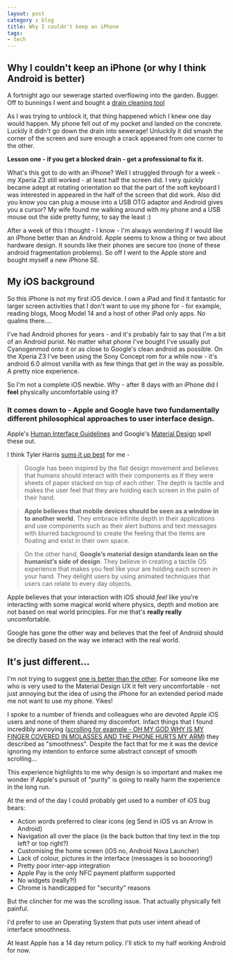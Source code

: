 ```yaml
---
layout: post
category : blog
title: Why I couldn't keep an iPhone
tags: 
- tech
---
```


## Why I couldn't keep an iPhone (or why I think Android is better)

A fortnight ago our sewerage started overflowing into the garden. Bugger. Off to bunnings I went and bought a [drain cleaning tool](https://www.bunnings.com.au/kinetic-6mm-x-4m-gun-type-drain-cleaning-tool_p4900026)

As I was trying to unblock it, that thing happened which I knew one day would happen. My phone fell out of my pocket and 
landed on the concrete. Luckily it didn't go down the drain into sewerage! Unluckily it did smash the corner of the screen and sure enough 
a crack appeared from one corner to the other.

**Lesson one - if you get a blocked drain - get a professional to fix it.**

What's this got to do with an iPhone? Well I struggled through for a week - my Xperia Z3 still worked - at least half the screen did. 
I very quickly became adept at rotating orientation so that the part of the soft keyboard I was interested in appeared in the half of the
screen that did work. Also did you know you can plug a mouse into a USB OTG adaptor and Android gives you a cursor? My wife found me walking 
around with my phone and a USB mouse out the side pretty funny, to say the least :)

After a week of this I thought - I know - I'm always wondering if I would like an iPhone better than an Android. Apple seems to know a thing
or two about hardware design. It sounds like their phones are secure too (none of these android fragmentation problems). So off I went to the
Apple store and bought myself a new iPhone SE.

## My iOS background

So this iPhone is not my first iOS device. I own a iPad and find it fantastic for larger screen activities that I don't want to use my 
phone for - for example, reading blogs, Moog Model 14 and a host of other iPad only apps. No qualms there....

I've had Android phones for years - and it's probably fair to say that I'm a bit of an Android purist. No matter what phone I've bought 
I've usually put Cyanogenmod onto it or as close to Google's clean android as possible. On the Xperia Z3 I've been using the Sony Concept rom
for a while now - it's android 6.0 almost vanilla with as few things that get in the way as possible. A pretty nice experience.

So I'm not a complete iOS newbie. Why - after 8 days with an iPhone did I **feel** physically uncomfortable using it?

### It comes down to - Apple and Google have two fundamentally different philosophical approaches to user interface design.

Apple's [Human Interface Guidelines](https://developer.apple.com/ios/human-interface-guidelines/) and Google's [Material Design](https://material.google.com/) spell these out.

I think Tyler Harris [sums it up best](http://ux.nectardesign.com/2016/02/3-differences/) for me - 

  > Google has been inspired by the flat design movement and believes that humans should interact with their components 
    as if they were sheets of paper stacked on top of each other. The depth is tactile and makes the user feel that they 
    are holding each screen in the palm of their hand. 
  
  > **Apple believes that mobile devices should be seen as a window in to another world**. They embrace infinite depth in their 
    applications and use components such as their alert buttons and text messages with blurred background to create the feeling
    that the items are floating and exist in their own space. 
    
  > On the other hand, **Google’s material design standards lean on the humanist’s side of design**. They 
    believe in creating a tactile OS experience that makes you feel like your are holding each screen 
    in your hand. They delight users by using animated techniques that users can relate to every day objects.

Apple believes that your interaction with iOS should *feel* like you're interacting with some magical world where physics, depth and 
motion are not based on real world principles. For me that's **really really** uncomfortable.

Google has gone the other way and believes that the feel of Android should be directly based on the way we interact with the real world.

## It's just different... 

I'm not trying to suggest [one is better than the other](https://www.youtube.com/watch?v=uVTrazT99Ps). For someone like me who is very used to the Material Design UX it felt very
uncomfortable - not just annoying but the idea of using the iPhone for an extended period made me not want to use my phone. Yikes!

I spoke to a number of friends and colleagues who are devoted Apple iOS users and none of them shared my discomfort. Infact things that
I found incredibly annoying ([scrolling for example - OH MY GOD WHY IS MY FINGER COVERED IN MOLASSES AND THE PHONE HURTS MY ARM](https://www.youtube.com/watch?v=LY-KuPhC0Y0))
they described as "smoothness". Despite the fact that for me it was the device ignoring my intention to enforce some abstract concept
of smooth scrolling...

This experience highlights to me why design is so important and makes me wonder if Apple's pursuit of "purity" is going to really
harm the experience in the long run.

At the end of the day I could probably get used to a number of iOS bug bears:

* Action words preferred to clear icons (eg Send in iOS vs an Arrow in Android)
* Navigation all over the place (is the back button that tiny text in the top left? or top right?)
* Customising the home screen (iOS no, Android Nova Launcher)
* Lack of colour, pictures in the interface (messages is so booooring!)
* Pretty poor inter-app integration
* Apple Pay is the only NFC payment platform supported
* No widgets (really?!)
* Chrome is handicapped for "security" reasons

But the clincher for me was the scrolling issue. That actually physically felt painful.

I'd prefer to use an Operating System that puts user intent ahead of interface smoothness.

At least Apple has a 14 day return policy. I'll stick to my half working Android for now. 
